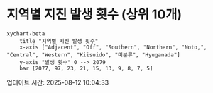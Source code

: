 # 지역별 지진 발생 횟수 (상위 10개)

```mermaid
xychart-beta
    title "지역별 지진 발생 횟수"
    x-axis ["Adjacent", "Off", "Southern", "Northern", "Noto,", "Central", "Western", "Kiisuido", "미분류", "Hyuganada"]
    y-axis "발생 횟수" 0 --> 2079
    bar [2077, 97, 23, 21, 15, 13, 9, 8, 7, 5]
```

업데이트 시간: 2025-08-12 10:04:33
